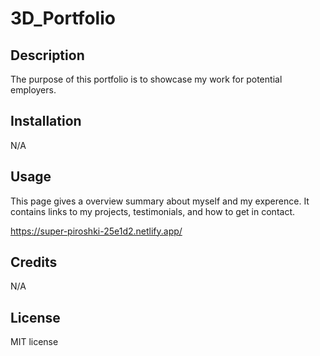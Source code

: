 # 3D_Portfolio

## Description

The purpose of this portfolio is to showcase my work for potential employers.

## Installation

N/A

## Usage

This page gives a overview summary about myself and my experence. It contains links to my projects, testimonials, and how to get in contact. 

https://super-piroshki-25e1d2.netlify.app/

## Credits

N/A

## License

MIT license
